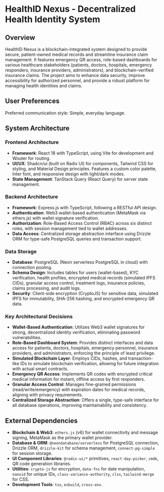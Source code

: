 # HealthID Nexus - Decentralized Health Identity System

## Overview

HealthID Nexus is a blockchain-integrated system designed to provide secure, patient-owned medical records and streamline insurance claim management. It features emergency QR access, role-based dashboards for various healthcare stakeholders (patients, doctors, hospitals, emergency responders, insurance providers, administrators), and blockchain-verified insurance claims. The project aims to enhance data security, improve accessibility for authorized personnel, and provide a robust platform for managing health identities and claims.

## User Preferences

Preferred communication style: Simple, everyday language.

## System Architecture

### Frontend Architecture
- **Framework**: React 18 with TypeScript, using Vite for development and Wouter for routing.
- **UI/UX**: Shadcn/ui (built on Radix UI) for components, Tailwind CSS for styling, and Material Design principles. Features a custom color palette, Inter font, and responsive design with light/dark modes.
- **State Management**: TanStack Query (React Query) for server state management.

### Backend Architecture
- **Framework**: Express.js with TypeScript, following a RESTful API design.
- **Authentication**: Web3 wallet-based authentication (MetaMask via ethers.js) with wallet signature verification.
- **Authorization**: Role-Based Access Control (RBAC) across six distinct roles, with session management tied to wallet addresses.
- **Data Access**: Centralized storage abstraction interface using Drizzle ORM for type-safe PostgreSQL queries and transaction support.

### Data Storage
- **Database**: PostgreSQL (Neon serverless PostgreSQL in cloud) with connection pooling.
- **Schema Design**: Includes tables for users (wallet-based), KYC verification, health profiles, encrypted medical records (simulated IPFS CIDs), granular access control, treatment logs, insurance policies, claims processing, and audit logs.
- **Security**: Client-side encryption (CryptoJS) for sensitive data, simulated IPFS for immutability, SHA-256 hashing, and encrypted emergency QR data.

### Key Architectural Decisions
- **Wallet-Based Authentication**: Utilizes Web3 wallet signatures for strong, decentralized identity verification, eliminating password vulnerabilities.
- **Role-Based Dashboard System**: Provides distinct interfaces and data access for patients, doctors, hospitals, emergency personnel, insurance providers, and administrators, enforcing the principle of least privilege.
- **Simulated Blockchain Layer**: Employs CIDs, hashes, and transaction-like IDs to simulate blockchain verification, allowing for future integration with actual smart contracts.
- **Emergency QR Access**: Implements QR codes with encrypted critical medical information for instant, offline access by first responders.
- **Granular Access Control**: Manages fine-grained permissions (read/write/emergency) with expiration dates for medical records, aligning with privacy requirements.
- **Centralized Storage Abstraction**: Offers a single, type-safe interface for all database operations, improving maintainability and consistency.

## External Dependencies

- **Blockchain & Web3**: `ethers.js` (v6) for wallet connectivity and message signing, MetaMask as the primary wallet provider.
- **Database & ORM**: `@neondatabase/serverless` for PostgreSQL connection, Drizzle ORM, `drizzle-kit` for schema management, `connect-pg-simple` for session storage.
- **UI Component Libraries**: `@radix-ui/*` primitives, `react-day-picker`, `cmdk`, QR code generation libraries.
- **Utilities**: `crypto-js` for encryption, `date-fns` for date manipulation, `nanoid` for unique IDs, `class-variance-authority`, `clsx`, `tailwind-merge` for CSS.
- **Development Tools**: `tsx`, `esbuild`, `cross-env`.